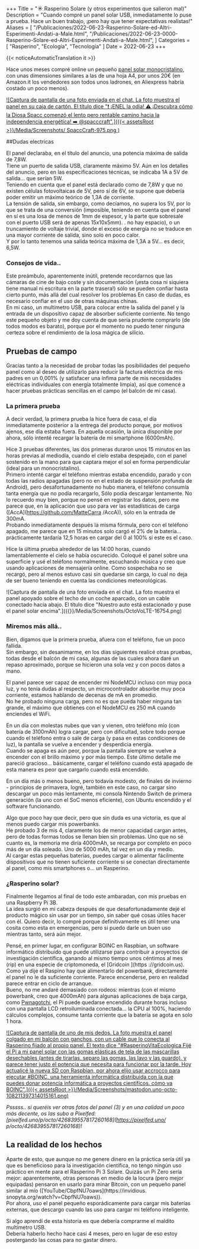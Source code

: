 +++
Title = "☀️ Rasperino Solare (y otros experimentos que salieron mal)"
Description = "Cuando compré un panel solar USB, inmediatamente lo puse a prueba. Hace un buen trabajo, ¡pero hay que tener expectativas realistas!"
Aliases = [
  "/Publicaciones/2022-06-23-Rasperino-Solare-ed-Altri-Esperimenti-Andati-a-Male.html",
  "/Publicaciones/2022-06-23-0000-Rasperino-Solare-ed-Altri-Esperimenti-Andati-a-Male.html",
]
Categories = [ "Rasperino", "Ecología", "Tecnología" ]
Date = 2022-06-23
+++

{{< noticeAutomaticTranslation it >}}



Hace unos meses compré online un pequeño [panel solar monocristalino](https://www.amazon.it/Lixada-Pannello-Monocristallino-Caricabatterie-Cellulare/dp/B071Z1LGFV), con unas dimensiones similares a las de una hoja A4, por unos 20€ (en Amazon.it los vendedores son todos unos ladrones, en Aliexpress habría costado un poco menos).

[![Captura de pantalla de una foto enviada en el chat. La foto muestra el panel en su caja de cartón. El título dice "❗️ ¡ENEL la odia! ⚠️ ¡Descubra cómo la Diosa Spacc comenzó el lento pero rentable camino hacia la independencia energética! ➡️ @spacccraft".]({{< assetsRoot >}}/Media/Screenshots/ SpaccCraft-975.png )](https://t.me/SpaccCraft/975)

##Dudas electricas

El panel declaraba, en el título del anuncio, una potencia máxima de salida de 7,8W.  
Tiene un puerto de salida USB, claramente máximo 5V. Aún en los detalles del anuncio, pero en las especificaciones técnicas, se indicaba 1A a 5V de salida... que serían 5W.  
Teniendo en cuenta que el panel está declarado como de 7,8W y que no existen células fotovoltaicas de 5V, pero sí de 6V, se supone que debería poder emitir un máximo teórico de 1,3A de corriente.  
La tensión de salida, sin embargo, como decíamos, no supera los 5V, por lo que se trata de una conversión (imposible, teniendo en cuenta que el panel en sí es una losa de menos de 1mm de espesor, y la parte que sobresale con el puerto USB será de apenas 15x10x5mm). . no hay espacio), o un truncamiento de voltaje trivial, donde el exceso de energía no se traduce en una mayor corriente de salida, sino solo en poco calor.  
Y por lo tanto tenemos una salida teórica máxima de 1,3A a 5V... es decir, 6,5W.

### Consejos de vida..

Este preámbulo, aparentemente inútil, pretende recordarnos que las cámaras de cine de bajo coste y sin documentación (¡esta cosa ni siquiera tiene manual ni escritura en la parte trasera!) sólo se pueden confiar hasta cierto punto, más allá del cual resolver los problemas En caso de dudas, es necesario confiar en el uso de otras máquinas chinas.  
En mi caso, un multímetro USB, para colocar entre la salida del panel y la entrada de un dispositivo capaz de absorber suficiente corriente. No tengo este pequeño objeto y me doy cuenta de que sería prudente comprarlo (de todos modos es barato), porque por el momento no puedo tener ninguna certeza sobre el rendimiento de la losa mágica de silicio.

## Pruebas de campo

Gracias tanto a la necesidad de probar todas las posibilidades del pequeño panel como al deseo de utilizarlo para reducir la factura eléctrica de mis padres en un 0,001% (y satisfacer una ínfima parte de mis necesidades eléctricas individuales con energía totalmente limpia), así que comencé a hacer pruebas prácticas sencillas en el campo (el balcón de mi casa).

### La primera prueba

A decir verdad, la primera prueba la hice fuera de casa, el día inmediatamente posterior a la entrega del producto porque, por motivos ajenos, ese día estaba fuera.
En aquella ocasión, la única disponible por ahora, sólo intenté recargar la batería de mi smartphone (6000mAh).

Hice 3 pruebas diferentes, las dos primeras duraron unos 15 minutos en las horas previas al mediodía, cuando el cielo estaba despejado, con el panel sostenido en la mano para que captara mejor el sol en forma perpendicular (ideal para un monocristalino).  
Primero intenté cargar el teléfono mientras estaba encendido, parado y con todas las radios apagadas (pero no en el estado de suspensión profunda de Android), pero desafortunadamente no hubo manera, el teléfono consumía tanta energía que no podía recargarlo, Sólo podía descargar lentamente. No lo recuerdo muy bien, porque no pensé en registrar los datos, pero me parece que, en la aplicación que uso para ver las estadísticas de carga ([AccA](https://github.com/MatteCarra /AccA)), sólo en la entrada de 300mA.  
Probando inmediatamente después la misma fórmula, pero con el teléfono apagado, me parece que en 15 minutos solo cargó el 2% de la batería... prácticamente tardaría 12,5 horas en cargar del 0 al 100% si este es el caso.

Hice la última prueba alrededor de las 14:00 horas, cuando lamentablemente el cielo se había oscurecido. Coloqué el panel sobre una superficie y usé el teléfono normalmente, escuchando música y creo que usando aplicaciones de mensajería online. Como sospechaba no se recargó, pero al menos estuvo casi sin quedarse sin carga, lo cual no deja de ser bueno teniendo en cuenta las condiciones meteorológicas.

![Captura de pantalla de una foto enviada en el chat. La foto muestra el panel apoyado sobre el techo de un coche aparcado, con un cable conectado hacia abajo. El título dice "Nuestro auto está estacionado y puse el panel solar encima".]({{<assetsRoot >}}/Media/Screenshots/OctoVoLTE-16754.png)

### Miremos más allá..

Bien, digamos que la primera prueba, afuera con el teléfono, fue un poco fallida.  
Sin embargo, sin desanimarme, en los días siguientes realicé otras pruebas, todas desde el balcón de mi casa, algunas de las cuales ahora daré un repaso aproximado, porque se hicieron una sola vez y con pocos datos a mano.

El panel parece ser capaz de encender mi NodeMCU incluso con muy poca luz, y no tenía dudas al respecto, un microcontrolador absorbe muy poca corriente, estamos hablando de decenas de mA en promedio.  
No he probado ninguna carga, pero no es que pueda haber ninguna tan grande, el máximo que obtienes con el NodeMCU es 250 mA cuando enciendes el WiFi.

En un día con molestas nubes que van y vienen, otro teléfono mío (con batería de 3100mAh) logra cargar, pero con dificultad, sobre todo porque cuando el teléfono entra o sale de carga (y pasa en estas condiciones de luz), la pantalla se vuelve a encender y desperdicia energía.  
Cuando se apaga es aún peor, porque la pantalla siempre se vuelve a encender con el brillo máximo y por más tiempo. Este último detalle me pareció gracioso... básicamente, cargar el teléfono cuando está apagado de esta manera es peor que cargarlo cuando está encendido.

En un día más o menos bueno, pero todavía modesto, de finales de invierno - principios de primavera, logré, también en este caso, no cargar sino descargar un poco más lentamente, mi consola Nintendo Switch de primera generación (la uno con el SoC menos eficiente), con Ubuntu encendido y el software funcionando.

Algo que poco hay que decir, pero que sin duda es una victoria, es que al menos puedo cargar mis powerbanks.  
He probado 3 de mis 4, claramente los de menor capacidad cargan antes, pero de todas formas todos se llenan bien sin problemas. Uno que no sé cuanto es, la memoria me diría 4000mAh, se recarga por completo en poco más de un día soleado. Uno de 5000 mAh, tal vez en un día y medio.  
Al cargar estas pequeñas baterías, puedes cargar o alimentar fácilmente dispositivos que no tienen suficiente corriente si se conectan directamente al panel, como mis smartphones o... un Rasperino.

### ¿Rasperino solar?

Finalmente llegamos al final de todo este ambaradan, con mis pruebas en una Raspberry Pi 3B.  
La idea surgió en mi cabeza después de que desafortunadamente dejé el producto mágico sin usar por un tiempo, sin saber qué cosas útiles hacer con él. Quiero decir, lo compré porque definitivamente es útil tener una cosita como esta en emergencias, pero si puedo darle un buen uso mientras tanto, será aún mejor.

Pensé, en primer lugar, en configurar BOINC en Raspbian, un software informático distribuido que puede utilizarse para contribuir a proyectos de investigación científica, ganando al mismo tiempo unos céntimos al mes (rip) en una especie de criptomoneda, el [Gridcoin ](https ://gridcoin.us).  
Como ya dije el Raspino hay que alimentarlo del powerbank, directamente el panel no le da suficiente corriente. Parece encenderse, pero en realidad parece entrar en ciclo de arranque.  
Bueno, no me andaré demasiado con rodeos: mientras (con el mismo powerbank, creo que 4000mAh) para algunas aplicaciones de baja carga, como [Pwnagotchi](https://pwnagotchi.ai/), el Pi puede quedarse encendido durante horas incluso con una pantalla LCD retroiluminada conectada... la CPU al 100%, haciendo cálculos complejos, consume tanta corriente que la batería se agota en solo 1 hora.

[![Captura de pantalla de uno de mis dedos. La foto muestra el panel colgado en mi balcón con ganchos, con un cable que lo conecta al Rasperino fijado al propio panel. El texto dice "#RasperinoVitaEcologica Fijé el Pi a mi panel solar con las gomas elásticas de tela de las mascarillas desechables (antes de tirarlas, separo las gomas, las lavo y las guardo), y parece tener justo el potencia que necesita para funcionar por la tarde. Hoy actualicé la nueva SD con Raspbian, por ahora elijo usar accrocco para ejecutar #BOINC, una herramienta informática distribuida con la que puedes donar potencia informática a proyectos científicos. cómo va BOINC".]({{< assetsRoot >}}/Media/Screenshots/mastodon.uno-octo-108211397314015161.png)](https://mastodon.uno/@octo/108211397314015161)

_Psssss.. si queréis ver otras fotos del panel (3) y en una calidad un poco más decente, os las subo a Pixelfed: [pixelfed.uno/p/octo/426839557817260168](https://pixelfed.uno/ p/octo/426839557817260168)!_

## La realidad de los hechos

Aparte de esto, que aunque no me genere dinero en la práctica sería útil ya que es beneficioso para la investigación científica, no tengo ningún uso práctico en mente para el Rasperino Pi 3 Solare. Quizás un Pi Zero sería mejor: aparentemente, otras personas en medio de la locura (pero mejor equipadas) pensaron en usarlo para minar Bitcoin, con un pequeño panel similar al mío ([YouTube/CbpfNU7oaws](https://invidious. snopyta.org/watch?v=CbpfNU7oaws)).  
Por ahora, uso el panel pequeño esporádicamente para cargar mis baterías externas, que descargo cuando las uso para cargar mi teléfono inteligente.

Si algo aprendí de esta historia es que debería comprarme el maldito multímetro USB.  
Debería haberlo hecho hace casi 4 meses, pero en lugar de eso estoy postergando las cosas para no gastar dinero.
